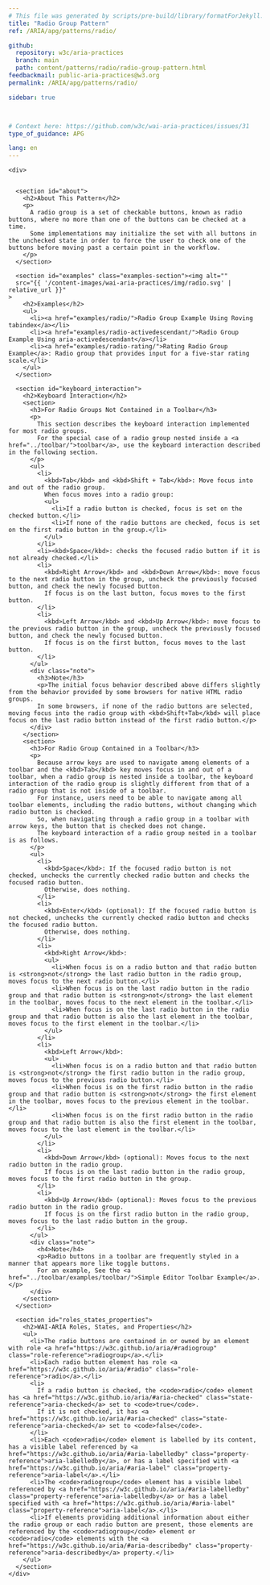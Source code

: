 ```yaml
---
# This file was generated by scripts/pre-build/library/formatForJekyll.js
title: "Radio Group Pattern"
ref: /ARIA/apg/patterns/radio/

github:
  repository: w3c/aria-practices
  branch: main
  path: content/patterns/radio/radio-group-pattern.html
feedbackmail: public-aria-practices@w3.org
permalink: /ARIA/apg/patterns/radio/

sidebar: true



# Context here: https://github.com/w3c/wai-aria-practices/issues/31
type_of_guidance: APG

lang: en
---
```

<meta charset="UTF-8" />
<meta content="width=device-width, initial-scale=1.0" name="viewport" />
<title>Radio Group Pattern</title>

<script src="../../../../content-assets/wai-aria-practices/shared/js/highlight.pack.js"></script>
<script src="../../../../content-assets/wai-aria-practices/shared/js/app.js"></script>
<script src="../../../../content-assets/wai-aria-practices/shared/js/skipto.js"></script>


<link 
  rel="stylesheet"
  href="{{ '/content-assets/wai-aria-practices/styles.css' | relative_url }}"
>
<!-- Code highlighting styles -->
<link 
  rel="stylesheet"
  href="{{ '/content-assets/wai-aria-practices/shared/css/github.css' | relative_url }}"
>

<script>
const addBodyClass = undefined;
const enableSidebar = true;
if (addBodyClass) document.body.classList.add(addBodyClass);
if (enableSidebar) document.body.classList.add('has-sidebar');
</script>
    

<script>
    const parentPage = window.location.pathname.match(
      /\/(patterns|practices|about)\//
    )?.[1];
    if (parentPage) {
      const parentHref = 'a[href*="' + parentPage + '"]';
      document.querySelector(parentHref).classList.add('active');
    }
  </script>
<div>

    <div>
      

      <section id="about">
        <h2>About This Pattern</h2>
        <p>
          A radio group is a set of checkable buttons, known as radio buttons, where no more than one of the buttons can be checked at a time.
          Some implementations may initialize the set with all buttons in the unchecked state in order to force the user to check one of the buttons before moving past a certain point in the workflow.
        </p>
      </section>

      <section id="examples" class="examples-section"><img alt="" 
      src="{{ '/content-images/wai-aria-practices/img/radio.svg' | relative_url }}"
    >
        <h2>Examples</h2>
        <ul>
          <li><a href="examples/radio/">Radio Group Example Using Roving tabindex</a></li>
          <li><a href="examples/radio-activedescendant/">Radio Group Example Using aria-activedescendant</a></li>
          <li><a href="examples/radio-rating/">Rating Radio Group Example</a>: Radio group that provides input for a five-star rating scale.</li>
        </ul>
      </section>

      <section id="keyboard_interaction">
        <h2>Keyboard Interaction</h2>
        <section>
          <h3>For Radio Groups Not Contained in a Toolbar</h3>
          <p>
            This section describes the keyboard interaction implemented for most radio groups.
            For the special case of a radio group nested inside a <a href="../toolbar/">toolbar</a>, use the keyboard interaction described in the following section.
          </p>
          <ul>
            <li>
              <kbd>Tab</kbd> and <kbd>Shift + Tab</kbd>: Move focus into and out of the radio group.
              When focus moves into a radio group:
              <ul>
                <li>If a radio button is checked, focus is set on the checked button.</li>
                <li>If none of the radio buttons are checked, focus is set on the first radio button in the group.</li>
              </ul>
            </li>
            <li><kbd>Space</kbd>: checks the focused radio button if it is not already checked.</li>
            <li>
              <kbd>Right Arrow</kbd> and <kbd>Down Arrow</kbd>: move focus to the next radio button in the group, uncheck the previously focused button, and check the newly focused button.
              If focus is on the last button, focus moves to the first button.
            </li>
            <li>
              <kbd>Left Arrow</kbd> and <kbd>Up Arrow</kbd>: move focus to the previous radio button in the group, uncheck the previously focused button, and check the newly focused button.
              If focus is on the first button, focus moves to the last button.
            </li>
          </ul>
          <div class="note">
            <h3>Note</h3>
            <p>The initial focus behavior described above differs slightly from the behavior provided by some browsers for native HTML radio groups.
            In some browsers, if none of the radio buttons are selected, moving focus into the radio group with <kbd>Shift+Tab</kbd> will place focus on the last radio button instead of the first radio button.</p>
          </div>
        </section>
        <section>
          <h3>For Radio Group Contained in a Toolbar</h3>
          <p>
            Because arrow keys are used to navigate among elements of a toolbar and the <kbd>Tab</kbd> key moves focus in and out of a toolbar, when a radio group is nested inside a toolbar, the keyboard interaction of the radio group is slightly different from that of a radio group that is not inside of a toolbar.
            For instance, users need to be able to navigate among all toolbar elements, including the radio buttons, without changing which radio button is checked.
            So, when navigating through a radio group in a toolbar with arrow keys, the button that is checked does not change.
            The keyboard interaction of a radio group nested in a toolbar is as follows.
          </p>
          <ul>
            <li>
              <kbd>Space</kbd>: If the focused radio button is not checked, unchecks the currently checked radio button and checks the focused radio button.
              Otherwise, does nothing.
            </li>
            <li>
              <kbd>Enter</kbd> (optional): If the focused radio button is not checked, unchecks the currently checked radio button and checks the focused radio button.
              Otherwise, does nothing.
            </li>
            <li>
              <kbd>Right Arrow</kbd>:
              <ul>
                <li>When focus is on a radio button and that radio button is <strong>not</strong> the last radio button in the radio group, moves focus to the next radio button.</li>
                <li>When focus is on the last radio button in the radio group and that radio button is <strong>not</strong> the last element in the toolbar, moves focus to the next element in the toolbar.</li>
                <li>When focus is on the last radio button in the radio group and that radio button is also the last element in the toolbar, moves focus to the first element in the toolbar.</li>
              </ul>
            </li>
            <li>
              <kbd>Left Arrow</kbd>:
              <ul>
                <li>When focus is on a radio button and that radio button is <strong>not</strong> the first radio button in the radio group, moves focus to the previous radio button.</li>
                <li>When focus is on the first radio button in the radio group and that radio button is <strong>not</strong> the first element in the toolbar, moves focus to the previous element in the toolbar.</li>
                <li>When focus is on the first radio button in the radio group and that radio button is also the first element in the toolbar, moves focus to the last element in the toolbar.</li>
              </ul>
            </li>
            <li>
              <kbd>Down Arrow</kbd> (optional): Moves focus to the next radio button in the radio group.
              If focus is on the last radio button in the radio group, moves focus to the first radio button in the group.
            </li>
            <li>
              <kbd>Up Arrow</kbd> (optional): Moves focus to the previous radio button in the radio group.
              If focus is on the first radio button in the radio group, moves focus to the last radio button in the group.
            </li>
          </ul>
          <div class="note">
            <h4>Note</h4>
            <p>Radio buttons in a toolbar are frequently styled in a manner that appears more like toggle buttons.
            For an example, See the <a href="../toolbar/examples/toolbar/">Simple Editor Toolbar Example</a>.</p>
          </div>
        </section>
      </section>

      <section id="roles_states_properties">
        <h2>WAI-ARIA Roles, States, and Properties</h2>
        <ul>
          <li>The radio buttons are contained in or owned by an element with role <a href="https://w3c.github.io/aria/#radiogroup" class="role-reference">radiogroup</a>.</li>
          <li>Each radio button element has role <a href="https://w3c.github.io/aria/#radio" class="role-reference">radio</a>.</li>
          <li>
            If a radio button is checked, the <code>radio</code> element has <a href="https://w3c.github.io/aria/#aria-checked" class="state-reference">aria-checked</a> set to <code>true</code>.
            If it is not checked, it has <a href="https://w3c.github.io/aria/#aria-checked" class="state-reference">aria-checked</a> set to <code>false</code>.
          </li>
          <li>Each <code>radio</code> element is labelled by its content, has a visible label referenced by <a href="https://w3c.github.io/aria/#aria-labelledby" class="property-reference">aria-labelledby</a>, or has a label specified with <a href="https://w3c.github.io/aria/#aria-label" class="property-reference">aria-label</a>.</li>
          <li>The <code>radiogroup</code> element has a visible label referenced by <a href="https://w3c.github.io/aria/#aria-labelledby" class="property-reference">aria-labelledby</a> or has a label specified with <a href="https://w3c.github.io/aria/#aria-label" class="property-reference">aria-label</a>.</li>
          <li>If elements providing additional information about either the radio group or each radio button are present, those elements are referenced by the <code>radiogroup</code> element or <code>radio</code> elements with the <a href="https://w3c.github.io/aria/#aria-describedby" class="property-reference">aria-describedby</a> property.</li>
        </ul>
      </section>
    </div>
  
</div>
<script 
  src="{{ '/content-assets/wai-aria-practices/shared/js/skipto.js' | relative_url }}"
></script>

